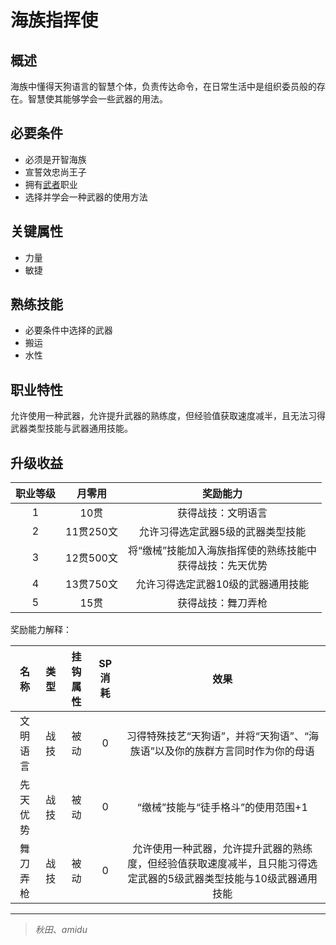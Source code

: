 # 海族指挥使

## 概述

海族中懂得天狗语言的智慧个体，负责传达命令，在日常生活中是组织委员般的存在。智慧使其能够学会一些武器的用法。

## 必要条件

* 必须是开智海族
* 宣誓效忠尚王子
* 拥有<a href="../../../basicJob/Warrior" target="_blank">武者</a>职业
* 选择并学会一种武器的使用方法

## 关键属性

* 力量
* 敏捷

## 熟练技能

* 必要条件中选择的武器
* 搬运
* 水性
  
## 职业特性

允许使用一种武器，允许提升武器的熟练度，但经验值获取速度减半，且无法习得武器类型技能与武器通用技能。

## 升级收益

职业等级|月零用|奖励能力
:--:|:--:|:--:
1|10贯|获得战技：文明语言
2|11贯250文|允许习得选定武器5级的武器类型技能
3|12贯500文|将“缴械”技能加入海族指挥使的熟练技能中<br>获得战技：先天优势
4|13贯750文|允许习得选定武器10级的武器通用技能
5|15贯|获得战技：舞刀弄枪

奖励能力解释：

名称|类型|挂钩属性|SP消耗|效果
:--:|:--:|:--:|:--:|:--:
文明语言|战技|被动|0|习得特殊技艺“天狗语”，并将“天狗语”、“海族语”以及你的族群方言同时作为你的母语
先天优势|战技|被动|0|“缴械”技能与“徒手格斗”的使用范围+1
舞刀弄枪|战技|被动|0|允许使用一种武器，允许提升武器的熟练度，但经验值获取速度减半，且只能习得选定武器的5级武器类型技能与10级武器通用技能

---

> *秋田*、*amidu*
